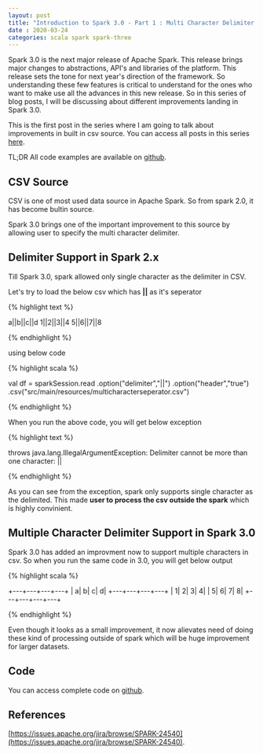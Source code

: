 ```yaml
---
layout: post
title: "Introduction to Spark 3.0 - Part 1 : Multi Character Delimiter in CSV Source"
date : 2020-03-24
categories: scala spark spark-three 
---
```

Spark 3.0 is the next major release of Apache Spark. This release brings major changes to abstractions, API's and libraries of the platform. This release sets the tone for next year's direction of the framework. So understanding these few features is critical to understand for the ones who want to make use all the advances in this new release. So in this series of blog posts, I will be discussing about different improvements landing in Spark 3.0.


This is the first post in the series where I am going to talk about improvements in built in csv source. You can access all posts in this series [here](/categories/spark-three).

TL;DR All code examples are available on [github](https://github.com/phatak-dev/spark-3.0-examples).

## CSV Source

CSV is one of most used data source in Apache Spark. So from spark 2.0, it has become bultin source. 

Spark 3.0 brings one of the important improvement to this source by allowing user to specify the multi character delimiter.


## Delimiter Support in Spark 2.x

Till Spark 3.0, spark allowed only single character as the delimiter in CSV. 

Let's try to load the below csv which has **\|\|** as it's seperator

{% highlight text %}

a||b||c||d
1||2||3||4
5||6||7||8

{% endhighlight %}

using below code 

{% highlight scala %}

val df  = sparkSession.read
      .option("delimiter","||")
      .option("header","true")
      .csv("src/main/resources/multicharacterseperator.csv")

{% endhighlight %}

When you run the above code, you will get below exception

{% highlight text %}

throws java.lang.IllegalArgumentException: Delimiter cannot be more than one character: ||

{% endhighlight %}


As you can see from the exception, spark only supports single character as the delimited. This made **user to process the csv outside the spark** which is highly convinient.

## Multiple Character Delimiter Support in Spark 3.0

Spark 3.0 has added an improvment now to support multiple characters in csv. So when you run the same code in 3.0, you will get below output

{% highlight scala %}

+---+---+---+---+
|  a|  b|  c|  d|
+---+---+---+---+
|  1|  2|  3|  4|
|  5|  6|  7|  8|
+---+---+---+---+

{% endhighlight %}

Even though it looks as a small improvement, it now alievates need of doing these kind of processing outside of spark which will be huge improvement for larger datasets.

## Code

You can access complete code on [github](https://github.com/phatak-dev/spark-3.0-examples/blob/master/src/main/scala/com/madhukaraphatak/spark/sources/MultiCharacterDelimiterCSV.scala).

## References

[https://issues.apache.org/jira/browse/SPARK-24540](https://issues.apache.org/jira/browse/SPARK-24540).

